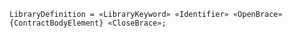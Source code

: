 <!-- This file is generated automatically by infrastructure scripts. Please don't edit by hand. -->

<!-- markdownlint-disable first-line-h1 -->

```{ .ebnf .slang-ebnf #LibraryDefinition }
LibraryDefinition = «LibraryKeyword» «Identifier» «OpenBrace» {ContractBodyElement} «CloseBrace»;
```
